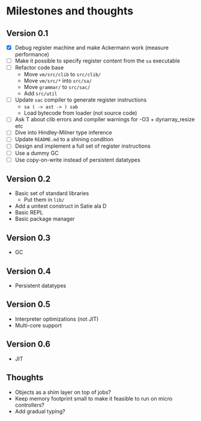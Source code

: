 # Milestones and thoughts

## Version 0.1

* [x] Debug register machine and make Ackermann work (measure performance)
* [ ] Make it possible to specify register content from the `sa` executable
* [ ] Refactor code base
  - Move `vm/src/clib` to `src/clib/`
  - Move `vm/src/*` into `src/sa/`
  - Move `grammar/` to `src/sac/`
  - Add `src/util`
* [ ] Update `sac` compiler to generate register instructions
  - `sa ( -> ast -> ) sab`
  - Load bytecode from loader (not source code)
* [ ] Ask T about clib errors and compiler warnings for -O3 +
      dynarray_resize etc
* [ ] Dive into Hindley-Milner type inference
* [ ] Update `README.md` to a shining condition
* [ ] Design and implement a full set of register instructions
* [ ] Use a dummy GC
* [ ] Use copy-on-write instead of persistent datatypes

## Version 0.2

* Basic set of standard libraries
  - Put them in `lib/`
* Add a unitest construct in Satie ala D
* Basic REPL
* Basic package manager

## Version 0.3

* GC

## Version 0.4

* Persistent datatypes

## Version 0.5

* Interpreter optimizations (not JIT)
* Multi-core support

## Version 0.6

* JIT

## Thoughts

* Objects as a shim layer on top of jobs?
* Keep memory footprint small to make it feasible to run on micro
  controllers?
* Add gradual typing?

